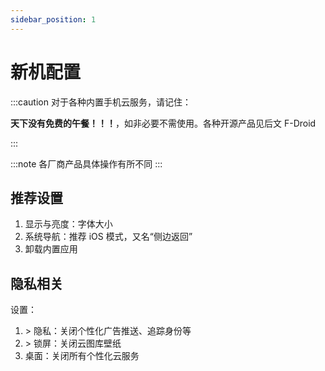 ```yaml
---
sidebar_position: 1
---
```


# 新机配置

:::caution 对于各种内置手机云服务，请记住：

**天下没有免费的午餐！！！**，如非必要不需使用。各种开源产品见后文 F-Droid

:::

:::note 各厂商产品具体操作有所不同
:::

## 推荐设置

1. 显示与亮度：字体大小
2. 系统导航：推荐 iOS 模式，又名“侧边返回”
3. 卸载内置应用

## 隐私相关

设置：

1. \> 隐私：关闭个性化广告推送、追踪身份等
2. \> 锁屏：关闭云图库壁纸
3. 桌面：关闭所有个性化云服务
